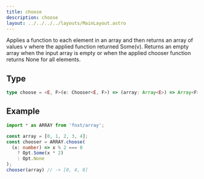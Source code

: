 ```yaml
---
title: choose
description: choose
layout: ../../../../layouts/MainLayout.astro
---
```


Applies a function to each element in an array and then returns an array of values v where
the applied function returned Some(v). Returns an empty array when the input array is empty
or when the applied chooser function returns None for all elements.

## Type

```ts
type choose = <E, F>(e: Chooser<E, F>) => (array: Array<E>) => Array<F>
```

## Example

```ts
import * as ARRAY from 'fnxt/array';

const array = [0, 1, 2, 3, 4];
const chooser = ARRAY.choose(
  (x: number) => x % 2 === 0
    ? Opt.Some(x * 2)
    : Opt.None
);
chooser(array) // -> [0, 4, 8]
```
